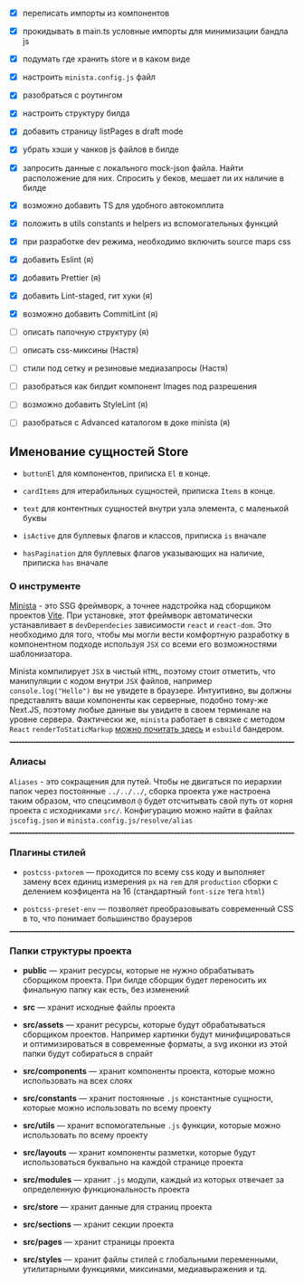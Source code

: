 - [x] переписать импорты из компонентов
- [x] прокидывать в main.ts условные импорты для минимизации бандла js
- [x] подумать где хранить store и в каком виде
- [x] настроить `minista.config.js` файл
- [x] разобраться с роутингом
- [x] настроить структуру билда
- [x] добавить страницу listPages в draft mode
- [x] убрать хэши у чанков js файлов в билде
- [x] запросить данные с локального mock-json файла. Найти расположение для них. Спросить у беков, мешает ли их наличие в билде
- [x] возможно добавить TS для удобного автокомплита
- [x] положить в utils constants и helpers из вспомогательных функций
- [x] при разработке dev режима, необходимо включить source maps css
- [x] добавить Eslint (я)
- [x] добавить Prettier (я)
- [x] добавить Lint-staged, гит хуки (я)
- [x] возможно добавить CommitLint (я)
- [ ] описать папочную структуру (я)
- [ ] описать css-миксины (Настя)
- [ ] стили под сетку и резиновые медиазапросы (Настя)
- [ ] разобраться как билдит компонент Images под разрешения
- [ ] возможно добавить StyleLint (я)
- [ ] разобраться с Advanced каталогом в доке minista (я)


## Именование сущностей Store

- `buttonEl` для компонентов, приписка `El` в конце.
- `cardItems` для итерабильных сущностей, приписка `Items` в конце.
- `text` для контентных сущностей внутри узла элемента, с маленькой буквы

- `isActive` для буллевых флагов и классов, приписка `is` вначале
- `hasPagination` для буллевых флагов указывающих на наличие, приписка `has` вначале

### О инструменте

[Minista](https://minista.qranoko.jp/) - это SSG фреймворк, а точнее надстройка над сборщиком проектов [Vite](https://vite.dev/ "документация Vite").
При установке, этот фреймворк автоматически устанавливает в `devDependecies` зависимости `react` и `react-dom`.
Это необходимо для того, чтобы мы могли вести комфортную разработку в компонентном подходе используя `JSX` со всеми его возможностями шаблонизатора.

Minista компилирует `JSX` в чистый `HTML`, поэтому стоит отметить, что манипуляции с кодом внутри `JSX` файлов, например `console.log("Hello")` вы не увидете в браузере. Интуитивно, вы должны представлять ваши компоненты как серверные, подобно тому-же Next.JS, поэтому любые данные вы увидите в своем терминале на уровне сервера.
Фактически же, `minista` работает в связке с методом `React` `renderToStaticMarkup` [можно почитать здесь](https://reactdev.ru/reference/react-dom/server/renderToStaticMarkup/) и `esbuild` бандером.

<hr style="border-top: 1px dashed gray" />

### Алиасы

`Aliases` - это сокращения для путей. Чтобы не двигаться по иерархии папок через постоянные `../../../`, сборка проекта уже настроена таким образом,
что спецсимвол `@` будет отсчитывать свой путь от корня проекта с исходниками `src/`. Конфигурацию можно найти в файлах `jscofig.json` и `minista.config.js/resolve/alias`

<hr style="border-top: 1px dashed gray" />

### Плагины  стилей

- `postcss-pxtorem` — проходится по всему css коду и выполняет замену всех единиц измерения `px` на `rem` для `production` сборки с делением коэфицента на 16 (стандартный `font-size` тега `html`)

- `postcss-preset-env` — позволяет преобразовывать современный CSS в то, что понимает большинство браузеров

<hr style="border-top: 1px dashed gray" />

### Папки структуры проекта

- **public** — хранит ресурсы, которые не нужно обрабатывать сборщиком проекта. При билде сборщик будет переносить их финальную папку как есть, без изменений
- **src** — хранит исходные файлы проекта


- **src/assets** — хранит ресурсы, которые будут обрабатываться сборщиком проектов. Например картинки будут минифицироваться и оптимизироваться в современные форматы, а svg иконки из этой папки будут собираться в спрайт
- **src/components** — хранит компоненты проекта, которые можно использовать на всех слоях
- **src/constants** — хранит постоянные `.js` константные сущности, которые можно использовать по всему проекту
- **src/utils** — хранит вспомогательные `.js` функции, которые можно использовать по всему проекту
- **src/layouts**  — хранит компоненты разметки, которые будут использоваться буквально на каждой странице проекта
- **src/modules** — хранит `.js` модули, каждый из которых отвечает за определенную функциональность проекта
- **src/store** — хранит данные для страниц проекта
- **src/sections** — хранит секции проекта
- **src/pages** — хранит страницы проекта
- **src/styles** — хранит файлы стилей с глобальными переменными, утилитарными функциями, миксинами, медиавыражения и тд.